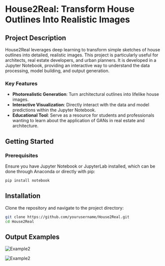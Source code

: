 # House2Real: Transform House Outlines Into Realistic Images

## Project Description
House2Real leverages deep learning to transform simple sketches of house outlines into detailed, realistic images. This project is particularly useful for architects, real estate developers, and urban planners. It is developed in a Jupyter Notebook, providing an interactive way to understand the data processing, model building, and output generation.

### Key Features
- **Photorealistic Generation**: Turn architectural outlines into lifelike house images.
- **Interactive Visualization**: Directly interact with the data and model predictions within the Jupyter Notebook.
- **Educational Tool**: Serve as a resource for students and professionals wanting to learn about the application of GANs in real estate and architecture.

## Getting Started

### Prerequisites
Ensure you have Jupyter Notebook or JupyterLab installed, which can be done through Anaconda or directly with pip:
```bash
pip install notebook
```
## Installation
Clone the repository and navigate to the project directory:

```bash
git clone https://github.com/yourusername/House2Real.git
cd House2Real
```

## Output Examples
![Example2](https://github.com/user-attachments/assets/4180cae8-f4a8-462f-ae4d-38dc2849eebb)

![Example2](https://github.com/user-attachments/assets/7181cba4-0611-4e51-93c4-1dd68e12452e)

